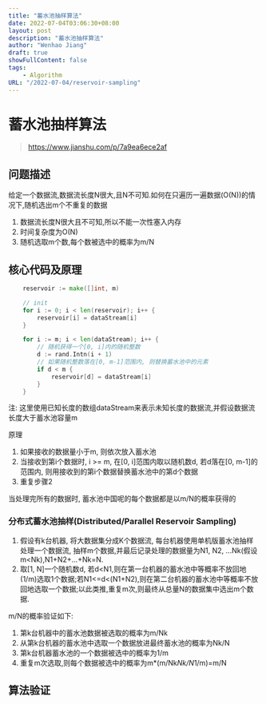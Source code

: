 ```yaml
---
title: "蓄水池抽样算法"
date: 2022-07-04T03:06:30+08:00
layout: post
description: "蓄水池抽样算法"
author: "Wenhao Jiang"
draft: true
showFullContent: false
tags:
    - Algorithm
URL: "/2022-07-04/reservoir-sampling"
---
```

# 蓄水池抽样算法

> https://www.jianshu.com/p/7a9ea6ece2af

## 问题描述

给定一个数据流,数据流长度N很大,且N不可知.如何在只遍历一遍数据(O(N))的情况下,随机选出m个不重复的数据

1. 数据流长度N很大且不可知,所以不能一次性塞入内存
2. 时间复杂度为O(N)
3. 随机选取m个数,每个数被选中的概率为m/N

## 核心代码及原理

```go
    reservoir := make([]int, m)

    // init
    for i := 0; i < len(reservoir); i++ {
        reservoir[i] = dataStream[i]
    }

    for i := m; i < len(dataStream); i++ {
        // 随机获得一个[0, i]内的随机整数
        d := rand.Intn(i + 1)
        // 如果随机整数落在[0, m-1]范围内, 则替换蓄水池中的元素
        if d < m {
            reservoir[d] = dataStream[i]
        }
    }
```

注: 这里使用已知长度的数组dataStream来表示未知长度的数据流,并假设数据流长度大于蓄水池容量m

原理

1. 如果接收的数据量小于m, 则依次放入蓄水池
2. 当接收到第i个数据时, i >= m, 在[0, i]范围内取以随机数d, 若d落在[0, m-1]的范围内, 则用接收到的第i个数据替换蓄水池中的第d个数据
3. 重复步骤2

当处理完所有的数据时, 蓄水池中国呢的每个数据都是以m/N的概率获得的


### 分布式蓄水池抽样(Distributed/Parallel Reservoir Sampling)

1. 假设有k台机器, 将大数据集分成K个数据流, 每台机器使用单机版蓄水池抽样处理一个数据流, 抽样m个数据,并最后记录处理的数据量为N1, N2, ...Nk(假设m<Nk),N1+N2+...+Nk=N.
2. 取[1, N]一个随机数d, 若d<N1,则在第一台机器的蓄水池中等概率不放回地(1/m)选取1个数据;若N1<=d<(N1+N2),则在第二台机器的蓄水池中等概率不放回地选取一个数据;以此类推,重复m次,则最终从总量N的数据集中选出m个数据.

m/N的概率验证如下:
1. 第k台机器中的蓄水池数据被选取的概率为m/Nk
2. 从第k台机器的蓄水池中选取一个数据放进最终蓄水池的概率为Nk/N
3. 第k台机器蓄水池的一个数据被选中的概率为1/m
4. 重复m次选取,则每个数据被选中的概率为m*(m/Nk*Nk/N*1/m)=m/N

## 算法验证